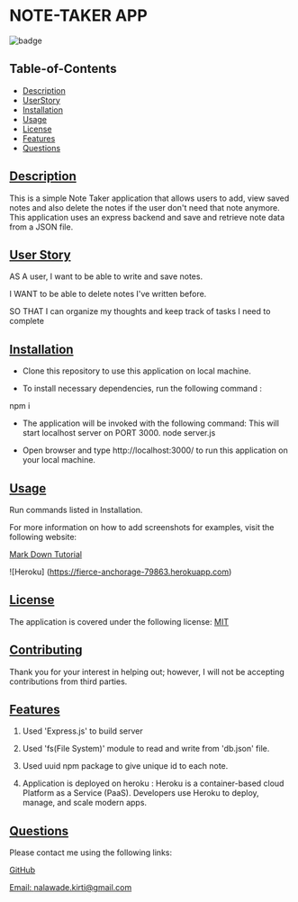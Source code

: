 # NOTE-TAKER APP

![badge](https://img.shields.io/badge/license-MIT-blue)

## Table-of-Contents

- [Description](#description)
- [UserStory](#user-story)
- [Installation](#installation)
- [Usage](#usage)
- [License](#license)
- [Features](#features)
- [Questions](#questions)

## [Description](#table-of-contents)

This is a simple Note Taker application that allows users to add, view saved notes and also delete the notes if the user don't need that note anymore. This application uses an express backend and save and retrieve note data from a JSON file.

## [User Story](#table-of-contents)

AS A user, I want to be able to write and save notes.

I WANT to be able to delete notes I've written before.

SO THAT I can organize my thoughts and keep track of tasks I need to complete

## [Installation](#table-of-contents)

- Clone this repository to use this application on local machine.

- To install necessary dependencies, run the following command :

npm i

- The application will be invoked with the following command: This will start localhost server on PORT 3000.
  node server.js

- Open browser and type http://localhost:3000/ to run this application on your local machine.

## [Usage](#table-of-contents)

Run commands listed in Installation.

For more information on how to add screenshots for examples, visit the following website:

[Mark Down Tutorial](https://agea.github.io/tutorial.md/)

![Heroku] (https://fierce-anchorage-79863.herokuapp.com)

## [License](#table-of-contents)

The application is covered under the following license:
[MIT](https://choosealicense.com/licenses/MIT)

## [Contributing](#table-of-contents)

Thank you for your interest in helping out; however, I will not be accepting contributions from third parties.

## [Features](#table-of-contents)

1. Used 'Express.js' to build server

2. Used 'fs(File System)' module to read and write from 'db.json' file.

3. Used uuid npm package to give unique id to each note.

4. Application is deployed on heroku : Heroku is a container-based cloud Platform as a Service (PaaS). Developers use Heroku to deploy, manage, and scale modern apps.

## [Questions](#table-of-contents)

Please contact me using the following links:

[GitHub](https://github.com/nkirti28)

[Email: nalawade.kirti@gmail.com](mailto:nalawade.kirti@gmail.com)
